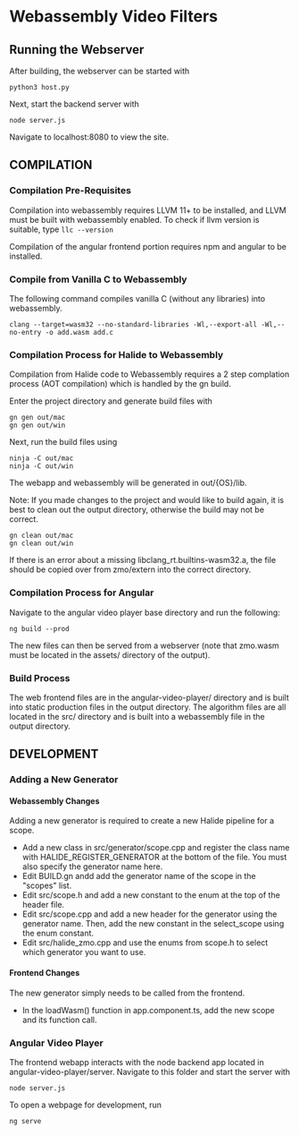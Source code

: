 # Webassembly Video Filters

## Running the Webserver
After building, the webserver can be started with
```
python3 host.py
```

Next, start the backend server with
```
node server.js
```

Navigate to localhost:8080 to view the site.

## COMPILATION
### Compilation Pre-Requisites
Compilation into webassembly requires LLVM 11+ to be installed, and LLVM must be built with webassembly enabled.
To check if llvm version is suitable, type `llc --version`

Compilation of the angular frontend portion requires npm and angular to be installed.

### Compile from Vanilla C to Webassembly
The following command compiles vanilla C (without any libraries) into webassembly.

```
clang --target=wasm32 --no-standard-libraries -Wl,--export-all -Wl,--no-entry -o add.wasm add.c
```

### Compilation Process for Halide to Webassembly
Compilation from Halide code to Webassembly requires a 2 step complation process (AOT compilation) which is handled by the gn build.

Enter the project directory and generate build files with
```
gn gen out/mac
gn gen out/win
```

Next, run the build files using
```
ninja -C out/mac
ninja -C out/win
```

The webapp and webassembly will be generated in out/{OS}/lib.

Note: If you made changes to the project and would like to build again, it is best to clean out the output directory, otherwise the build may not be correct.
```
gn clean out/mac
gn clean out/win
```

If there is an error about a missing libclang\_rt.builtins-wasm32.a, the file should be copied over from zmo/extern into the correct directory.

### Compilation Process for Angular
Navigate to the angular video player base directory and run the following:
```
ng build --prod
```
The new files can then be served from a webserver (note that zmo.wasm must be located in the assets/ directory of the output).

### Build Process
The web frontend files are in the angular-video-player/ directory and is built into static production files in the output directory. 
The algorithm files are all located in the src/ directory and is built into a webassembly file in the output directory. 


## DEVELOPMENT
### Adding a New Generator
#### Webassembly Changes
Adding a new generator is required to create a new Halide pipeline for a scope.
* Add a new class in src/generator/scope.cpp and register the class name with HALIDE\_REGISTER\_GENERATOR at the bottom of the file. You must also specify the generator name here.
* Edit BUILD.gn andd add the generator name of the scope in the "scopes" list.
* Edit src/scope.h and add a new constant to the enum at the top of the header file.
* Edit src/scope.cpp and add a new header for the generator using the generator name. Then, add the new constant in the select\_scope using the enum constant.
* Edit src/halide_zmo.cpp and use the enums from scope.h to select which generator you want to use.

#### Frontend Changes
The new generator simply needs to be called from the frontend.
* In the loadWasm() function in app.component.ts, add the new scope and its function call.

### Angular Video Player
The frontend webapp interacts with the node backend app located in angular-video-player/server. Navigate to this folder and start the server with
```
node server.js
```

To open a webpage for development, run
```
ng serve
```
